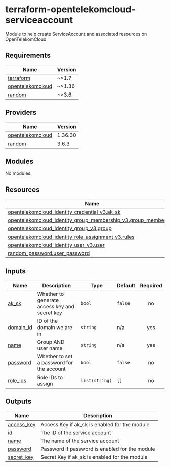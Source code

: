 # terraform-opentelekomcloud-serviceaccount

Module to help create ServiceAccount and associated resources on OpenTelekomCloud

<!-- BEGIN_TF_DOCS -->
## Requirements

| Name | Version |
|------|---------|
| <a name="requirement_terraform"></a> [terraform](#requirement\_terraform) | ~>1.7 |
| <a name="requirement_opentelekomcloud"></a> [opentelekomcloud](#requirement\_opentelekomcloud) | ~>1.36 |
| <a name="requirement_random"></a> [random](#requirement\_random) | ~>3.6 |

## Providers

| Name | Version |
|------|---------|
| <a name="provider_opentelekomcloud"></a> [opentelekomcloud](#provider\_opentelekomcloud) | 1.36.30 |
| <a name="provider_random"></a> [random](#provider\_random) | 3.6.3 |

## Modules

No modules.

## Resources

| Name | Type |
|------|------|
| [opentelekomcloud_identity_credential_v3.ak_sk](https://registry.terraform.io/providers/opentelekomcloud/opentelekomcloud/latest/docs/resources/identity_credential_v3) | resource |
| [opentelekomcloud_identity_group_membership_v3.group_membership](https://registry.terraform.io/providers/opentelekomcloud/opentelekomcloud/latest/docs/resources/identity_group_membership_v3) | resource |
| [opentelekomcloud_identity_group_v3.group](https://registry.terraform.io/providers/opentelekomcloud/opentelekomcloud/latest/docs/resources/identity_group_v3) | resource |
| [opentelekomcloud_identity_role_assignment_v3.rules](https://registry.terraform.io/providers/opentelekomcloud/opentelekomcloud/latest/docs/resources/identity_role_assignment_v3) | resource |
| [opentelekomcloud_identity_user_v3.user](https://registry.terraform.io/providers/opentelekomcloud/opentelekomcloud/latest/docs/resources/identity_user_v3) | resource |
| [random_password.user_password](https://registry.terraform.io/providers/hashicorp/random/latest/docs/resources/password) | resource |

## Inputs

| Name | Description | Type | Default | Required |
|------|-------------|------|---------|:--------:|
| <a name="input_ak_sk"></a> [ak\_sk](#input\_ak\_sk) | Whether to generate access key and secret key | `bool` | `false` | no |
| <a name="input_domain_id"></a> [domain\_id](#input\_domain\_id) | ID of the domain we are in | `string` | n/a | yes |
| <a name="input_name"></a> [name](#input\_name) | Group AND user name | `string` | n/a | yes |
| <a name="input_password"></a> [password](#input\_password) | Whether to set a password for the account | `bool` | `false` | no |
| <a name="input_role_ids"></a> [role\_ids](#input\_role\_ids) | Role IDs to assign | `list(string)` | `[]` | no |

## Outputs

| Name | Description |
|------|-------------|
| <a name="output_access_key"></a> [access\_key](#output\_access\_key) | Access Key if ak\_sk is enabled for the module |
| <a name="output_id"></a> [id](#output\_id) | The ID of the service account |
| <a name="output_name"></a> [name](#output\_name) | The name of the service account |
| <a name="output_password"></a> [password](#output\_password) | Password if password is enabled for the module |
| <a name="output_secret_key"></a> [secret\_key](#output\_secret\_key) | Secret Key if ak\_sk is enabled for the module |
<!-- END_TF_DOCS -->
